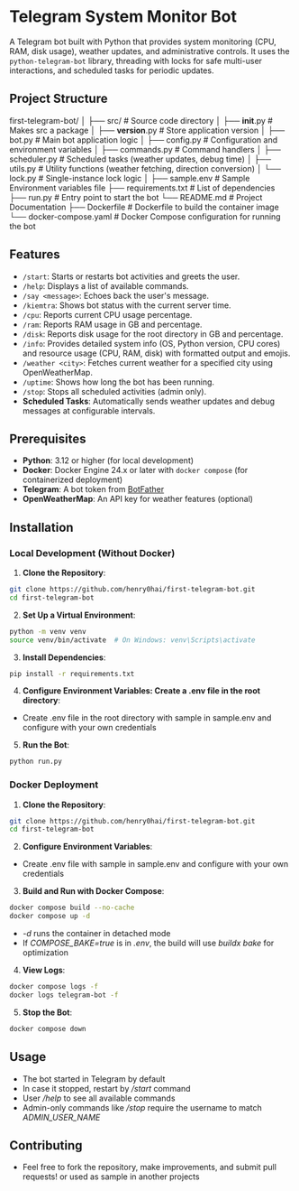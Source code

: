 # Telegram System Monitor Bot

A Telegram bot built with Python that provides system monitoring (CPU, RAM, disk usage), weather updates, and administrative controls. It uses the `python-telegram-bot` library, threading with locks for safe multi-user interactions, and scheduled tasks for periodic updates.

## Project Structure

first-telegram-bot/
│
├── src/                   # Source code directory
│   ├── __init__.py        # Makes src a package
│   ├── __version__.py     # Store application version
│   ├── bot.py             # Main bot application logic
│   ├── config.py          # Configuration and environment variables
│   ├── commands.py        # Command handlers
│   ├── scheduler.py       # Scheduled tasks (weather updates, debug time)
│   ├── utils.py           # Utility functions (weather fetching, direction conversion)
│   └── lock.py            # Single-instance lock logic
│
├── sample.env             # Sample Environment variables file
├── requirements.txt       # List of dependencies
├── run.py                 # Entry point to start the bot
└── README.md              # Project Documentation
├── Dockerfile             # Dockerfile to build the container image
└── docker-compose.yaml    # Docker Compose configuration for running the bot

## Features

- `/start`: Starts or restarts bot activities and greets the user.
- `/help`: Displays a list of available commands.
- `/say <message>`: Echoes back the user's message.
- `/kiemtra`: Shows bot status with the current server time.
- `/cpu`: Reports current CPU usage percentage.
- `/ram`: Reports RAM usage in GB and percentage.
- `/disk`: Reports disk usage for the root directory in GB and percentage.
- `/info`: Provides detailed system info (OS, Python version, CPU cores) and resource usage (CPU, RAM, disk) with formatted output and emojis.
- `/weather <city>`: Fetches current weather for a specified city using OpenWeatherMap.
- `/uptime`: Shows how long the bot has been running.
- `/stop`: Stops all scheduled activities (admin only).
- __Scheduled Tasks__: Automatically sends weather updates and debug messages at configurable intervals.

## Prerequisites

- __Python__: 3.12 or higher (for local development)
- __Docker__: Docker Engine 24.x or later with `docker compose` (for containerized deployment)
- __Telegram__: A bot token from [BotFather](https://t.me/BotFather)
- __OpenWeatherMap__: An API key for weather features (optional)

## Installation

### Local Development (Without Docker)

1. __Clone the Repository__:

```bash
git clone https://github.com/henry0hai/first-telegram-bot.git
cd first-telegram-bot
```

2. __Set Up a Virtual Environment__:

```bash
python -m venv venv
source venv/bin/activate  # On Windows: venv\Scripts\activate
```

3. __Install Dependencies__:

```bash
pip install -r requirements.txt
```

4. __Configure Environment Variables: Create a .env file in the root directory__:

- Create .env file in the root directory with sample in sample.env and configure with your own credentials

5. __Run the Bot__:

```bash
python run.py
```

### Docker Deployment

1. __Clone the Repository__:

```bash
git clone https://github.com/henry0hai/first-telegram-bot.git
cd first-telegram-bot
```

2. __Configure Environment Variables__:
  
- Create .env file with sample in sample.env and configure with your own credentials
  
3. __Build and Run with Docker Compose__:

```bash
docker compose build --no-cache
docker compose up -d
```

- *-d* runs the container in detached mode
- If *COMPOSE_BAKE=true* is in *.env*, the build will use *buildx bake* for optimization

4. __View Logs__:

```bash
docker compose logs -f
docker logs telegram-bot -f 
```

5. __Stop the Bot__:

```bash
docker compose down
```

## Usage

- The bot started in Telegram by default
- In case it stopped, restart by */start* command
- User */help* to see all available commands
- Admin-only commands like */stop* require the username to match *ADMIN_USER_NAME*

## Contributing

- Feel free to fork the repository, make improvements, and submit pull requests! or used as sample in another projects
